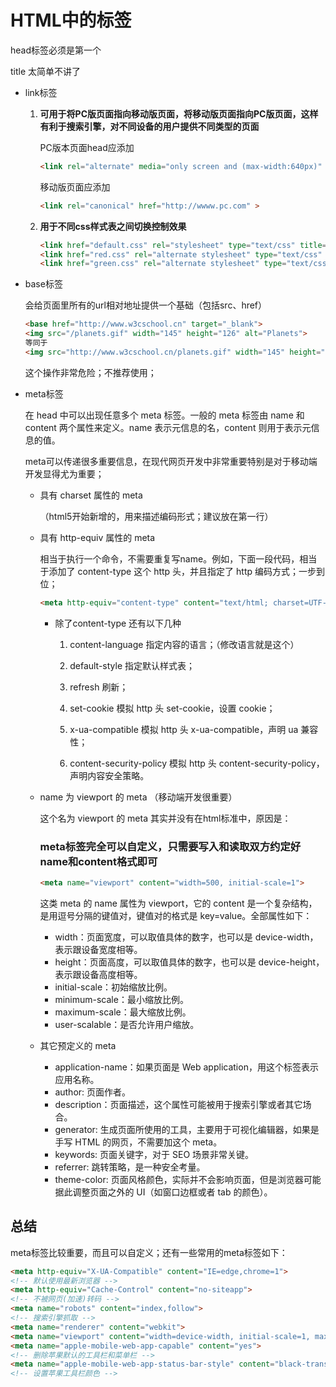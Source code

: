 # HTML中的标签

head标签必须是第一个

title 太简单不讲了

- link标签 

  1. **可用于将PC版页面指向移动版页面，将移动版页面指向PC版页面，这样有利于搜索引擎，对不同设备的用户提供不同类型的页面**

     PC版本页面head应添加

     ```html
     <link rel="alternate" media="only screen and (max-width:640px)" href="http://m.mobile.com" >
     ```

     移动版页面应添加

     ```html
     <link rel="canonical" href="http://wwww.pc.com" >
     ```

  2. **用于不同css样式表之间切换控制效果**

     ```html
     <link href="default.css" rel="stylesheet" type="text/css" title="默认">
     <link href="red.css" rel="alternate stylesheet" type="text/css" title="红色">
     <link href="green.css" rel="alternate stylesheet" type="text/css" title="绿色">
     ```

     

- base标签

  会给页面里所有的url相对地址提供一个基础（包括src、href）

  ```html
  <base href="http://www.w3cschool.cn" target="_blank">
  <img src="/planets.gif" width="145" height="126" alt="Planets">
  等同于
  <img src="http://www.w3cschool.cn/planets.gif" width="145" height="126" alt="Planets">
  ```

  这个操作非常危险；不推荐使用；

- meta标签

  在 head 中可以出现任意多个 meta 标签。一般的 meta 标签由 name 和 content 两个属性来定义。name 表示元信息的名，content 则用于表示元信息的值。

  meta可以传递很多重要信息，在现代网页开发中非常重要特别是对于移动端开发显得尤为重要；

  - 具有 charset 属性的 meta

    （html5开始新增的，用来描述编码形式；建议放在第一行）<meta charset="UTF-8" >

  - 具有 http-equiv 属性的 meta

    相当于执行一个命令，不需要重复写name。例如，下面一段代码，相当于添加了 content-type 这个 http 头，并且指定了 http 编码方式；一步到位；

    ```html
    <meta http-equiv="content-type" content="text/html; charset=UTF-8">
    ```

    - 除了content-type 还有以下几种

      1. content-language 指定内容的语言；（修改语言就是这个）

      2. default-style 指定默认样式表；

      3. refresh 刷新；

      4. set-cookie 模拟 http 头 set-cookie，设置 cookie；

      5. x-ua-compatible 模拟 http 头 x-ua-compatible，声明 ua 兼容性；

      6. content-security-policy 模拟 http 头 content-security-policy，声明内容安全策略。

  - name 为 viewport 的 meta （移动端开发很重要）

    这个名为 viewport 的 meta 其实并没有在html标准中，原因是：

    ### meta标签完全可以自定义，只需要写入和读取双方约定好name和content格式即可

    ```html
    <meta name="viewport" content="width=500, initial-scale=1">
    ```

    这类 meta 的 name 属性为 viewport，它的 content 是一个复杂结构，是用逗号分隔的键值对，键值对的格式是 key=value。全部属性如下：

    - width：页面宽度，可以取值具体的数字，也可以是 device-width，表示跟设备宽度相等。
    - height：页面高度，可以取值具体的数字，也可以是 device-height，表示跟设备高度相等。
    - initial-scale：初始缩放比例。
    - minimum-scale：最小缩放比例。
    - maximum-scale：最大缩放比例。
    - user-scalable：是否允许用户缩放。

  - 其它预定义的 meta

    - application-name：如果页面是 Web application，用这个标签表示应用名称。
    - author: 页面作者。
    - description：页面描述，这个属性可能被用于搜索引擎或者其它场合。
    - generator: 生成页面所使用的工具，主要用于可视化编辑器，如果是手写 HTML 的网页，不需要加这个 meta。
    - keywords: 页面关键字，对于 SEO 场景非常关键。
    - referrer: 跳转策略，是一种安全考量。
    - theme-color: 页面风格颜色，实际并不会影响页面，但是浏览器可能据此调整页面之外的 UI（如窗口边框或者 tab 的颜色）。

    

## 总结

meta标签比较重要，而且可以自定义；还有一些常用的meta标签如下：

```html
<meta http-equiv="X-UA-Compatible" content="IE=edge,chrome=1">
<!-- 默认使用最新浏览器 -->
<meta http-equiv="Cache-Control" content="no-siteapp">
<!-- 不被网页(加速)转码 -->
<meta name="robots" content="index,follow">
<!-- 搜索引擎抓取 -->
<meta name="renderer" content="webkit">
<meta name="viewport" content="width=device-width, initial-scale=1, maximum-scale=1, minimum-scale=1, user-scalable=no, minimal-ui">
<meta name="apple-mobile-web-app-capable" content="yes">
<!-- 删除苹果默认的工具栏和菜单栏 -->
<meta name="apple-mobile-web-app-status-bar-style" content="black-translucent">
<!-- 设置苹果工具栏颜色 -->
```

